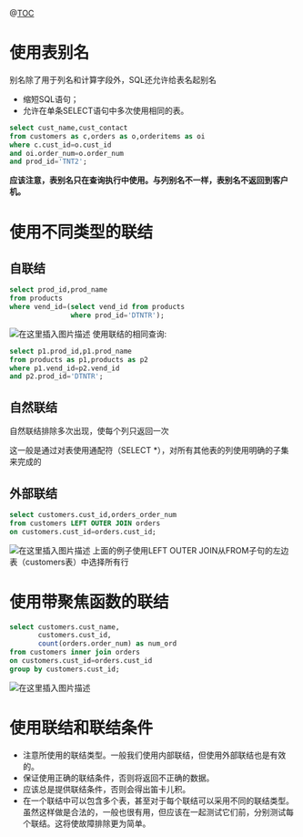 ﻿@[TOC](目录)
# 使用表别名
别名除了用于列名和计算字段外，SQL还允许给表名起别名

 - 缩短SQL语句；
 - 允许在单条SELECT语句中多次使用相同的表。

```sql
select cust_name,cust_contact
from customers as c,orders as o,orderitems as oi
where c.cust_id=o.cust_id
and oi.order_num=o.order_num
and prod_id='TNT2';
```
**应该注意，表别名只在查询执行中使用。与列别名不一样，表别名不返回到客户机。**

# 使用不同类型的联结
## 自联结

```sql
select prod_id,prod_name
from products
where vend_id=(select vend_id from products
			   where prod_id='DTNTR');
```
![在这里插入图片描述](https://img-blog.csdnimg.cn/b8dbd5a9e3d84dfb8b8281f3db8bd690.png?x-oss-process=image/watermark,type_ZHJvaWRzYW5zZmFsbGJhY2s,shadow_50,text_Q1NETiBAcHVyaXR5LWdvb2Q=,size_9,color_FFFFFF,t_70,g_se,x_16)
使用联结的相同查询:

```sql
select p1.prod_id,p1.prod_name
from products as p1,products as p2
where p1.vend_id=p2.vend_id
and p2.prod_id='DTNTR';
```
## 自然联结
自然联结排除多次出现，使每个列只返回一次

这一般是通过对表使用通配符（SELECT *），对所有其他表的列使用明确的子集来完成的

## 外部联结

```sql
select customers.cust_id,orders_order_num
from customers LEFT OUTER JOIN orders
on customers.cust_id=orders.cust_id;
```
![在这里插入图片描述](https://img-blog.csdnimg.cn/aea529ed65e74daf9c3ce2ab882677ce.png)
上面的例子使用LEFT OUTER JOIN从FROM子句的左边表（customers表）中选择所有行

# 使用带聚焦函数的联结

```sql
select customers.cust_name,
	   customers.cust_id,
	   count(orders.order_num) as num_ord
from customers inner join orders
on customers.cust_id=orders.cust_id
group by customers.cust_id;
```
![在这里插入图片描述](https://img-blog.csdnimg.cn/1cb1c89e01f9487b90366d11786919a9.png?x-oss-process=image/watermark,type_ZHJvaWRzYW5zZmFsbGJhY2s,shadow_50,text_Q1NETiBAcHVyaXR5LWdvb2Q=,size_12,color_FFFFFF,t_70,g_se,x_16)
# 使用联结和联结条件

 - 注意所使用的联结类型。一般我们使用内部联结，但使用外部联结也是有效的。
 - 保证使用正确的联结条件，否则将返回不正确的数据。
 - 应该总是提供联结条件，否则会得出笛卡儿积。
 - 在一个联结中可以包含多个表，甚至对于每个联结可以采用不同的联结类型。虽然这样做是合法的，一般也很有用，但应该在一起测试它们前，分别测试每个联结。这将使故障排除更为简单。



